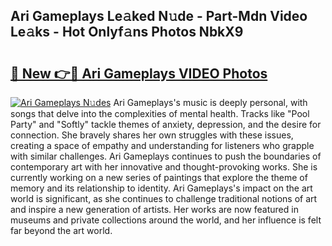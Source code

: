 ## Ari Gameplays Le𝚊ked N𝚞de - Part-Mdn Video Le𝚊ks - Hot Onlyf𝚊ns Photos NbkX9

# <h2><a href="http://ac51877.deff.icu/?id=Ari+Gameplays">🔗 New 👉🔴 Ari Gameplays VIDEO Photos</a></h2>

[![Ari Gameplays N𝚞des](https://i.imgur.com/rIISA9y.gif)](http://ac51877.deff.icu/?id=Ari+Gameplays)
Ari Gameplays's music is deeply personal, with songs that delve into the complexities of mental health. Tracks like "Pool Party" and "Softly" tackle themes of anxiety, depression, and the desire for connection. She bravely shares her own struggles with these issues, creating a space of empathy and understanding for listeners who grapple with similar challenges. Ari Gameplays continues to push the boundaries of contemporary art with her innovative and thought-provoking works. She is currently working on a new series of paintings that explore the theme of memory and its relationship to identity. Ari Gameplays's impact on the art world is significant, as she continues to challenge traditional notions of art and inspire a new generation of artists. Her works are now featured in museums and private collections around the world, and her influence is felt far beyond the art world.
